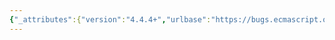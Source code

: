 ```yaml
---
{"_attributes":{"version":"4.4.4+","urlbase":"https://bugs.ecmascript.org/","maintainer":"dherman@mozilla.com"},"bug":{"bug_id":3922,"creation_ts":"2015-02-14 08:19:00 -0800","short_desc":"15.2.1.16 Source Text Module Records: Extra comma and typo \"addition\"","delta_ts":"2015-02-19 19:10:55 -0800","product":"Draft for 6th Edition","component":"editorial issue","version":"Rev 33: February 12, 2015 Draft","rep_platform":"All","op_sys":"All","bug_status":"RESOLVED","resolution":"FIXED","priority":"Normal","bug_severity":"normal","everconfirmed":true,"reporter":{"uid":"andrebargull","name":"André Bargull"},"assigned_to":{"uid":"allen","name":"Allen Wirfs-Brock"},"long_desc":[{"commentid":12652,"comment_count":0,"who":{"uid":"andrebargull","name":"André Bargull"},"bug_when":"2015-02-14 08:19:56 -0800","thetext":"15.2.1.16 Source Text Module Records\n\nFirst paragraph:\nRemove comma between \"digested\" and \"information\".\n\nSecond paragraph:\nChange \"addition\" to \"additional\"."},{"commentid":12701,"comment_count":1,"who":{"uid":"allen","name":"Allen Wirfs-Brock"},"bug_when":"2015-02-14 16:47:57 -0800","thetext":"fixed in rev34 editor's draft"},{"commentid":13050,"comment_count":2,"who":{"uid":"allen","name":"Allen Wirfs-Brock"},"bug_when":"2015-02-19 19:10:55 -0800","thetext":"fixed in rev34"}]}}
---
```

